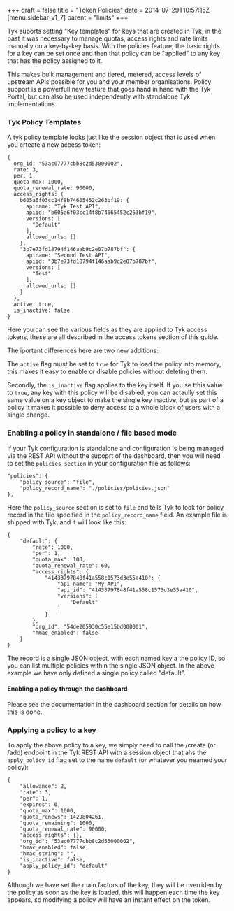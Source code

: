 +++
draft = false
title = "Token Policies"
date = 2014-07-29T10:57:15Z
[menu.sidebar_v1_7]
    parent = "limits"
+++

Tyk suports setting "Key templates" for keys that are created in Tyk, in the past it was necessary to manage quotas, access rights and rate limits 
manually on a key-by-key basis. With the policies feature, the basic rights for a key can be set once and then that policy can be "applied" to 
any key that has the policy assigned to it.

This makes bulk management and tiered, metered, access levels of upstream APIs possible for you and your member organisations. Policy support is a 
powerfull new feature that goes hand in hand with the Tyk Portal, but can also be used independently with standalone Tyk implementations.

### Tyk Policy Templates

A tyk policy template looks just like the session object that is used when you crteate a new access token:

	{
	  org_id: "53ac07777cbb8c2d53000002",
	  rate: 3,
	  per: 1,
	  quota_max: 1000,
	  quota_renewal_rate: 90000,
	  access_rights: {
	    b605a6f03cc14f8b74665452c263bf19: {
	      apiname: "Tyk Test API",
	      apiid: "b605a6f03cc14f8b74665452c263bf19",
	      versions: [
	        "Default"
	      ],
	      allowed_urls: []
	    },
	    "3b7e73fd18794f146aab9c2e07b787bf": {
	      apiname: "Second Test API",
	      apiid: "3b7e73fd18794f146aab9c2e07b787bf",
	      versions: [
	        "Test"
	      ],
	      allowed_urls: []
	    }
	  },
	  active: true,
	  is_inactive: false
	}
	
Here you can see the various fields as they are applied to Tyk access tokens, these are all described in the access tokens section of this guide.

The iportant differences here are two new additions:

The `active` flag must be set to `true` for Tyk to load the policy into memory, this makes it easy to enable or disable policies without deleting them.

Secondly, the `is_inactive` flag applies to the key itself. If you se tthis value to `true`, any key with this policy will be disabled, you can actaully 
set this same value on a key object to make the single key inactive, but as part of a policy it makes it possible to deny access to a whole block of 
users with a single change.

### Enabling a policy in standalone / file based mode

If your Tyk configuration is standalone and configuration is being managed via the REST API without the supoprt of the dashboard, then you will 
need to set the `policies section` in your configuration file as follows:

	"policies": {
    	"policy_source": "file",
    	"policy_record_name": "./policies/policies.json"
    },
    
Here the `policy_source` section is set to `file` and tells Tyk to look for  policy record in the file specified in the `policy_record_name` field.
An example file is shipped with Tyk, and it will look like this:

	{
		"default": {
			"rate": 1000,
			"per": 1,
			"quota_max": 100,
			"quota_renewal_rate": 60,
			"access_rights": {
				"41433797848f41a558c1573d3e55a410": {
					"api_name": "My API",
					"api_id": "41433797848f41a558c1573d3e55a410",
					"versions": [
						"Default"
					]
				}
			},
			"org_id": "54de205930c55e15bd000001",
			"hmac_enabled": false
		}
	}

The record is a single JSON object, with each named key a the policy ID, so you can list multiple policies within the single JSON object. In the above 
example we have only defined a single policy called "default".

#### Enabling a policy through the dashboard

Please see the documentation in the dashboard section for details on how this is done.

### Applying a policy to a key

To apply the above policy to a key, we simply need to call the /create (or /add) endpoint in the Tyk REST API with a session object that ahs the 
`apply_policy_id` flag set to the name `default` (or whatever you neamed your policy):

	{
	    "allowance": 2,
	    "rate": 3,
	    "per": 1,
	    "expires": 0,
	    "quota_max": 1000,
	    "quota_renews": 1429804261,
	    "quota_remaining": 1000,
	    "quota_renewal_rate": 90000,
	    "access_rights": {},
	    "org_id": "53ac07777cbb8c2d53000002",
	    "hmac_enabled": false,
	    "hmac_string": "",
	    "is_inactive": false,
	    "apply_policy_id": "default"
	}

Although we have set the main factors of the key, they will be overriden by the policy as soon as the key is loaded, this will happen each time
the key appears, so modifying a policy will have an instant effect on the token.

